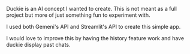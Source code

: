 Duckie is an AI concept I wanted to create. This is not meant as a full project but more of just something fun to experiment with.

I used both Gemeni's API and Streamlit's API to create this simple app.

I would love to improve this by having the history feature work and have duckie display past chats.


